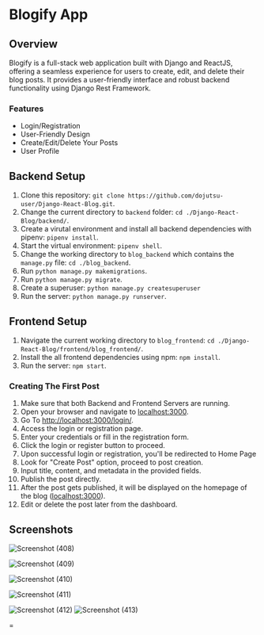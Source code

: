 # Blogify App
## Overview

Blogify is a full-stack web application built with Django and ReactJS, offering a seamless experience for users to create, edit, and delete their blog posts. It provides a user-friendly interface and robust backend functionality using Django Rest Framework.

### Features
* Login/Registration
* User-Friendly Design
* Create/Edit/Delete Your Posts
* User Profile


## Backend Setup
1. Clone this repository: `git clone https://github.com/dojutsu-user/Django-React-Blog.git`.
2. Change the current directory to `backend` folder: `cd ./Django-React-Blog/backend/`.
3. Create a virutal environment and install all backend dependencies with pipenv: `pipenv install`.
4. Start the virtual environment: `pipenv shell`.
5. Change the working directory to `blog_backend` which contains the `manage.py` file: `cd ./blog_backend`.
6. Run `python manage.py makemigrations`.
7. Run `python manage.py migrate`.
8. Create a superuser: `python manage.py createsuperuser`
9. Run the server: `python manage.py runserver`.

## Frontend Setup
1. Navigate the current working directory to `blog_frontend`: `cd ./Django-React-Blog/frontend/blog_frontend/`.
2.  Install the all frontend dependencies using npm: `npm install`.
3.  Run the server: `npm start`.

### Creating The First Post
1. Make sure that both Backend and Frontend Servers are running.
2. Open your browser and navigate to [localhost:3000](localhost:3000).
3. Go To [http://localhost:3000/login/](http://localhost:3000/login/).
4. Access the login or registration page.
5. Enter your credentials or fill in the registration form.
6. Click the login or register button to proceed.
7. Upon successful login or registration, you'll be redirected to Home Page
8. Look for "Create Post" option, proceed to post creation.
9. Input title, content, and metadata in the provided fields.
10. Publish the post directly.
12. After the post gets published, it will be displayed on the homepage of the blog ([localhost:3000](localhost:3000)).
12. Edit or delete the post later from the dashboard.




## Screenshots
![Screenshot (408)](https://github.com/obula-sai/Django-React-Blog-App/assets/110908237/1f46f7e7-a587-4261-8d0e-718634ab61ff)


![Screenshot (409)](https://github.com/obula-sai/Django-React-Blog-App/assets/110908237/76bb3505-8928-4e7b-b9bc-adf53b2d53a1)


![Screenshot (410)](https://github.com/obula-sai/Django-React-Blog-App/assets/110908237/9f63fd65-94da-479f-9527-056dd44e3550)



![Screenshot (411)](https://github.com/obula-sai/Django-React-Blog-App/assets/110908237/b26a4c6b-6c67-4bfe-af54-649471731e01)

![Screenshot (412)](https://github.com/obula-sai/Django-React-Blog-App/assets/110908237/1ea6efa7-6bbb-4afc-9c40-51f53ab6dc5a)
![Screenshot (413)](https://github.com/obula-sai/Django-React-Blog-App/assets/110908237/3995b86a-727e-42c0-a8fd-709ecd7cc3a4)









=
